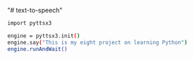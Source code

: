 "# text-to-speech" 





```bash
import pyttsx3

engine = pyttsx3.init()
engine.say("This is my eight project on learning Python")
engine.runAndWait()
```



